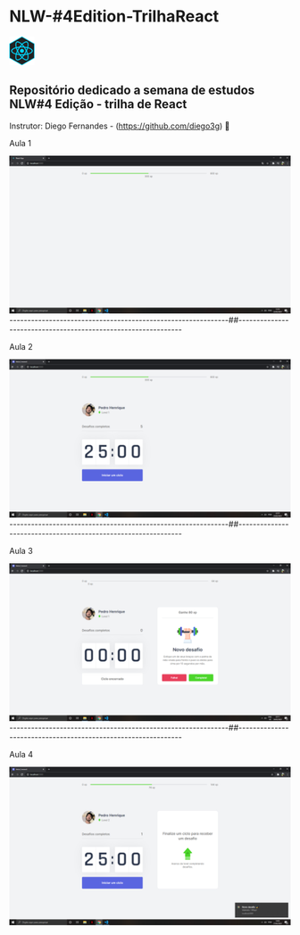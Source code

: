 # NLW-#4Edition-TrilhaReact  
<img src= "nlw-edicao-04/images/react-icon.jpg" width="45">

## Repositório dedicado a semana de estudos NLW#4 Edição - trilha de React 

Instrutor: Diego Fernandes - (https://github.com/diego3g) 🚀 

 Aula 1

<img src= "nlw-edicao-04/images/primeira-aula.png" width= "800">
-------------------------------------------------------------##--------------------------------------------------------------

Aula 2

<img src= "nlw-edicao-04/images/segunda-aula.png" width= "800">
-------------------------------------------------------------##--------------------------------------------------------------

Aula 3

<img src= "nlw-edicao-04/images/terceira-aula.png" width= "800">
-------------------------------------------------------------##--------------------------------------------------------------

Aula 4

<img src= "nlw-edicao-04/images/quarta-aula.png" width= "800">
